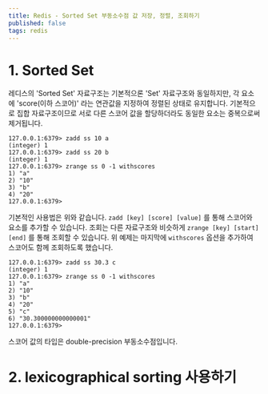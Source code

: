 ```yaml
---
title: Redis - Sorted Set 부동소수점 값 저장, 정렬, 조회하기
published: false
tags: redis
---
```


# 1. Sorted Set
레디스의 'Sorted Set' 자료구조는 기본적으론 'Set' 자료구조와 동일하지만, 각 요소에 'score(이하 스코어)' 라는 연관값을 지정하여 정렬된 상태로 유지합니다.
기본적으로 집합 자료구조이므로 서로 다른 스코어 값을 할당하더라도 동일한 요소는 중복으로써 제거됩니다.

```redis
127.0.0.1:6379> zadd ss 10 a
(integer) 1
127.0.0.1:6379> zadd ss 20 b
(integer) 1
127.0.0.1:6379> zrange ss 0 -1 withscores
1) "a"
2) "10"
3) "b"
4) "20"
127.0.0.1:6379>
```
기본적인 사용법은 위와 같습니다. `zadd [key] [score] [value]` 를 통해 스코어와 요소를 추가할 수 있습니다.
조회는 다른 자료구조와 비슷하게 `zrange [key] [start] [end]` 를 통해 조회할 수 있습니다.
위 예제는 마지막에 `withscores` 옵션을 추가하여 스코어도 함께 조회하도록 했습니다.

```redis
127.0.0.1:6379> zadd ss 30.3 c
(integer) 1
127.0.0.1:6379> zrange ss 0 -1 withscores
1) "a"
2) "10"
3) "b"
4) "20"
5) "c"
6) "30.300000000000001"
127.0.0.1:6379>
```

스코어 값의 타입은 double-precision 부동소수점입니다.



# 2. lexicographical sorting 사용하기